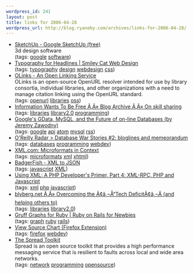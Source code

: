 ```yaml
--- 
wordpress_id: 241
layout: post
title: links for 2006-04-28
wordpress_url: http://blog.ryaneby.com/archives/links-for-2006-04-28/
---
```

<ul class="delicious">
	<li>
		<div class="delicious-link"><a href="http://sketchup.google.com/product_suf.html">SketchUp - Google SketchUp (free)</a></div>
		<div class="delicious-extended">3d design software</div>
		<div class="delicious-tags">(tags: <a href="http://del.icio.us/eby/google">google</a> <a href="http://del.icio.us/eby/software">software</a>)</div>
	</li>
	<li>
		<div class="delicious-link"><a href="http://www.smileycat.com/miaow/archives/typography-for-headlines.html">Typography for Headlines | Smiley Cat Web Design</a></div>
		<div class="delicious-tags">(tags: <a href="http://del.icio.us/eby/typography">typography</a> <a href="http://del.icio.us/eby/design">design</a> <a href="http://del.icio.us/eby/webdesign">webdesign</a> <a href="http://del.icio.us/eby/css">css</a>)</div>
	</li>
	<li>
		<div class="delicious-link"><a href="http://olinks.sourceforge.net/">OLinks - An Open Linking Service</a></div>
		<div class="delicious-extended">OLinks is an open-source OpenURL resolver intended for use by library consortia, individual libraries, and other organizations with a need to manage citation linking using the OpenURL standard.</div>
		<div class="delicious-tags">(tags: <a href="http://del.icio.us/eby/openurl">openurl</a> <a href="http://del.icio.us/eby/libraries">libraries</a> <a href="http://del.icio.us/eby/oss">oss</a>)</div>
	</li>
	<li>
		<div class="delicious-link"><a href="http://meredith.wolfwater.com/wordpress/index.php/2006/04/26/on-skill-sharing/">Information Wants To Be Free  Ã‚Â» Blog Archive   Ã‚Â» On skill sharing</a></div>
		<div class="delicious-tags">(tags: <a href="http://del.icio.us/eby/libraries">libraries</a> <a href="http://del.icio.us/eby/library2.0">library2.0</a> <a href="http://del.icio.us/eby/programming">programming</a>)</div>
	</li>
	<li>
		<div class="delicious-link"><a href="http://jeremy.zawodny.com/blog/archives/006687.html">Google's GData, MySQL, and the Future of on-line Databases (by Jeremy Zawodny)</a></div>
		<div class="delicious-tags">(tags: <a href="http://del.icio.us/eby/google">google</a> <a href="http://del.icio.us/eby/api">api</a> <a href="http://del.icio.us/eby/atom">atom</a> <a href="http://del.icio.us/eby/mysql">mysql</a> <a href="http://del.icio.us/eby/rss">rss</a>)</div>
	</li>
	<li>
		<div class="delicious-link"><a href="http://radar.oreilly.com/archives/2006/04/database_war_stories_2_bloglin.html">O'Reilly Radar > Database War Stories #2: bloglines and memeorandum</a></div>
		<div class="delicious-tags">(tags: <a href="http://del.icio.us/eby/databases">databases</a> <a href="http://del.icio.us/eby/programming">programming</a> <a href="http://del.icio.us/eby/webdev">webdev</a>)</div>
	</li>
	<li>
		<div class="delicious-link"><a href="http://www.xml.com/pub/a/2006/04/26/microformats-grddl-rdfa-nvdl.html">XML.com: Microformats in Context</a></div>
		<div class="delicious-tags">(tags: <a href="http://del.icio.us/eby/microformats">microformats</a> <a href="http://del.icio.us/eby/xml">xml</a> <a href="http://del.icio.us/eby/xhtml">xhtml</a>)</div>
	</li>
	<li>
		<div class="delicious-link"><a href="http://badgerfish.ning.com/">BadgerFish - XML to JSON</a></div>
		<div class="delicious-tags">(tags: <a href="http://del.icio.us/eby/javascript">javascript</a> <a href="http://del.icio.us/eby/XML">XML</a>)</div>
	</li>
	<li>
		<div class="delicious-link"><a href="http://www.phpbuilder.com/columns/adam_delves20060417_Part2.php3">Using XML: A PHP Developer's Primer, Part 4: XML-RPC, PHP and Javascript</a></div>
		<div class="delicious-tags">(tags: <a href="http://del.icio.us/eby/xml">xml</a> <a href="http://del.icio.us/eby/php">php</a> <a href="http://del.icio.us/eby/javascript">javascript</a>)</div>
	</li>
	<li>
		<div class="delicious-link"><a href="http://www.blyberg.net/2006/04/25/overcoming-the-tech-deficit-and-helping-others-to/">blyberg.net Ã‚Â» Overcoming the Ã¢â‚¬Å“Tech DeficitÃ¢â‚¬Â (and helping others to)</a></div>
		<div class="delicious-tags">(tags: <a href="http://del.icio.us/eby/libraries">libraries</a> <a href="http://del.icio.us/eby/library2.0">library2.0</a>)</div>
	</li>
	<li>
		<div class="delicious-link"><a href="http://nubyonrails.com/pages/gruff">Gruff Graphs for Ruby | Ruby on Rails for Newbies</a></div>
		<div class="delicious-tags">(tags: <a href="http://del.icio.us/eby/graph">graph</a> <a href="http://del.icio.us/eby/ruby">ruby</a> <a href="http://del.icio.us/eby/rails">rails</a>)</div>
	</li>
	<li>
		<div class="delicious-link"><a href="http://jennifermadden.com/scripts/ViewRenderedSource.html">View Source Chart (Firefox Extension)</a></div>
		<div class="delicious-tags">(tags: <a href="http://del.icio.us/eby/firefox">firefox</a> <a href="http://del.icio.us/eby/webdev">webdev</a>)</div>
	</li>
	<li>
		<div class="delicious-link"><a href="http://www.spread.org/"> The Spread Toolkit</a></div>
		<div class="delicious-extended">Spread is an open source toolkit that provides a high performance messaging service that is resilient to faults across local and wide area networks.</div>
		<div class="delicious-tags">(tags: <a href="http://del.icio.us/eby/network">network</a> <a href="http://del.icio.us/eby/programming">programming</a> <a href="http://del.icio.us/eby/opensource">opensource</a>)</div>
	</li>
</ul>
